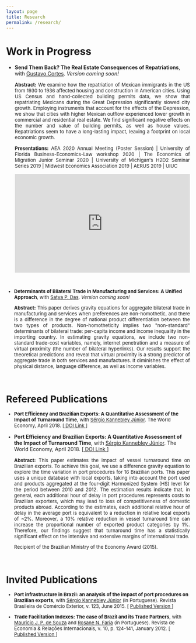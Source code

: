 ```yaml
---
layout: page
title: Research
permalink: /research/
---
```


<style>
   .iframe-container {
  padding-top: 56.25%;
  position: relative;
   }
 
.iframe-container iframe {
   border: 0;
   height: 100%;
   width: 100%;
   position: absolute;
   top: 0;
   left: 0;
 }
 </style>

# Work in Progress

- <b>Send Them Back? The Real Estate Consequences of Repatriations</b>, with <a href="https://sites.google.com/site/cortesgustavos" target="_blank"> Gustavo Cortes</a>. <em>Version coming soon! </em>

   <p style="text-align: justify;"><font size="2"><b>Abstract:</b> We examine how the repatriation of Mexican immigrants in the US from 1930 to 1936 affected housing and construction in American cities. Using US Census and hand-collected building permits data, we show that repatriating Mexicans during the Great Depression significantly slowed city growth. Employing instruments that account for the effects of the Depression, we show that cities with higher Mexican outflow experienced lower growth in commercial and residential real estate. We find significant negative effects on the number and value of building permits, as well as house values. Repatriations seem to have a long-lasting impact, leaving a footprint on local economic growth. </font></p>
   
   <p style="text-align: justify;"><font size="2"><b>Presentations:</b> AEA 2020 Annual Meeting (Poster Session) | University of Florida Business-Economics-Law workshop 2020 | The Economics of Migration Junior Seminar 2020 | University of Michigan's H2D2 Seminar Series 2019 | Midwest Economics Association 2019 | AERUS 2019 | UIUC
      
   <div class="iframe-container"><iframe src="https://player.vimeo.com/video/384544947" frameborder="0" webkitallowfullscreen mozallowfullscreen allowfullscreen></iframe></div>
   
<br>

- <b>Determinants of Bilateral Trade in Manufacturing and Services: A Unified Approach</b>, with <a href="https://www.satyapdas.com" target="_blank">Satya P. Das</a>. <em>Version coming soon! </em>

   <p style="text-align: justify;"><font size="2"><b>Abstract:</b> This paper derives gravity equations for aggregate bilateral trade in manufacturing and services when preferences are non-homothetic, and there is a difference in the degree of national product differentiation between the two types of products.  Non-homotheticity implies two "non-standard" determinants of bilateral trade: per-capita income and income inequality in the importing country. In estimating gravity equations, we include two non-standard trade-cost variables, namely, internet penetration and a measure of virtual proximity (the number of bilateral hyperlinks). Our results support the theoretical predictions and reveal that virtual proximity is a strong predictor of aggregate trade in both services and manufactures. It diminishes the effect of physical distance, language difference, as well as income variables. </font></p>

<br>

# Refereed Publications

- <b>Port Efficiency and Brazilian Exports: A Quantitative Assessment of the Impact of Turnaround Time</b>, with <a href="https://scholar.google.com.br/citations?user=dqFJND9idb0C&hl=en" target="_blank"> Sérgio Kannebley Júnior</a>. The World Economy, April 2018. [<a href="https://doi.org/10.1111/twec.12654" target="_blank"> DOI Link </a>] 
- <p style="font-size:14px"><b>Port Efficiency and Brazilian Exports: A Quantitative Assessment of the Impact of Turnaround Time</b>, with <a href="https://scholar.google.com.br/citations?user=dqFJND9idb0C&hl=en" target="_blank"> Sérgio Kannebley Júnior</a>. The World Economy, April 2018. [<a href="https://doi.org/10.1111/twec.12654" target="_blank"> DOI Link </a>] </p>

   <p style="text-align: justify;"><font size="2"><b>Abstract:</b> This paper estimates the impact of vessel turnaround time on Brazilian exports. To achieve this goal, we use a difference gravity equation to explore the time variation in port procedures for 16 Brazilian ports. This paper uses a unique database with local exports, taking into account the port used and products aggregated at the four‐digit Harmonized System (HS) level for the period between 2010 and 2012. The estimation results indicate that, in general, each additional hour of delay in port procedures represents costs to Brazilian exporters, which may lead to loss of competitiveness of domestic products abroad. According to the estimates, each additional relative hour of delay in the average port is equivalent to a reduction in relative local exports of ~2%. Moreover, a 10% relative reduction in vessel turnaround time can increase the proportional number of exported product categories by 1%. Therefore, our findings suggest that turnaround time has a statistically significant effect on the intensive and extensive margins of international trade. </font></p>
   
   <p><font size="2"> Recipient of the Brazilian Ministry of the Economy Award (2015). </font></p>

<br>

# Invited Publications

- <b> Port infrastructure in Brazil: an analysis of the impact of port procedures on Brazilian exports</b>, with <a href="https://scholar.google.com.br/citations?user=dqFJND9idb0C&hl=en" target="_blank"> Sérgio Kannebley Júnior</a> (in Portuguese). Revista Brasileira de Comércio Exterior, v. 123, June 2015. [ <a href="/files/research/123_VSSKJ.pdf" target="_blank"><i class="fa fa-file-pdf-o"></i> Published Version </a>]

- <b>Trade Facilitation Indexes: The case of Brazil and its Trade Partners</b>, with <a href="https://scholar.google.com.br/citations?user=ceqK-1QAAAAJ&hl=en" target="_blank">Mauricio J. P. de Souza</a> and <a href="https://scholar.google.com.br/citations?user=bnfF3IEAAAAJ&hl=en" target="_blank">Rosane N. Faria</a> (in Portuguese). Revista de Economia & Relações Internacionais, v. 10, p. 124-141, January 2012. [ <a href="/files/research/indicadores_facilitacao.pdf" target="_blank"><i class="fa fa-file-pdf-o"></i> Published Version </a>]

